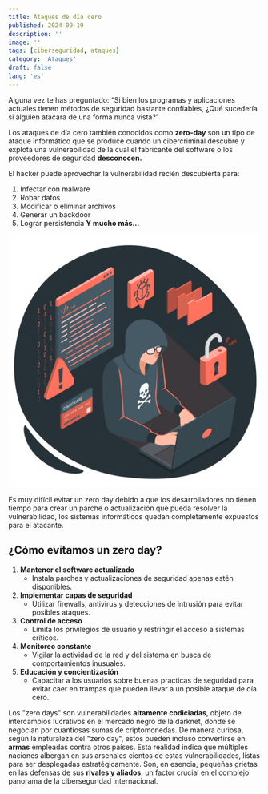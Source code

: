 ```yaml
---
title: Ataques de día cero
published: 2024-09-19
description: ''
image: ''
tags: [ciberseguridad, ataques]
category: 'Ataques'
draft: false 
lang: 'es'
---
```


Alguna vez te has preguntado: “Si bien los programas y aplicaciones actuales tienen métodos de seguridad bastante confiables, ¿Qué sucedería si alguien atacara de una forma nunca vista?”

Los ataques de día cero también conocidos como **zero-day** son un tipo de ataque informático que se produce cuando un cibercriminal descubre y explota una vulnerabilidad de la cual el fabricante del software o los proveedores de seguridad **desconocen.**

El hacker puede aprovechar la vulnerabilidad recién descubierta para:

1. Infectar con malware
2. Robar datos 
3. Modificar o eliminar archivos
4. Generar un backdoor
5. Lograr persistencia
**Y mucho más...** 

![a1](img/Hacker-amico.png)

Es muy difícil evitar un zero day debido a que los desarrolladores no tienen tiempo para crear un parche o actualización que pueda resolver la vulnerabilidad, los sistemas informáticos quedan completamente expuestos para el atacante.

## ¿Cómo evitamos un zero day?

1. **Mantener el software actualizado**
   - Instala parches y actualizaciones de seguridad apenas estén disponibles.
2. **Implementar capas de seguridad**
   - Utilizar firewalls, antivirus y detecciones de intrusión para evitar posibles ataques.
3. **Control de acceso**
   - Limita los privilegios de usuario y restringir el acceso a sistemas críticos.
4. **Monitoreo constante**
   - Vigilar la actividad de la red y del sistema en busca de comportamientos inusuales.
5. **Educación y concientización**
   - Capacitar a los usuarios sobre buenas practicas de seguridad para evitar caer en trampas que pueden llevar a un posible ataque de día cero.

Los "zero days" son vulnerabilidades **altamente codiciadas**, objeto de intercambios lucrativos en el mercado negro de la darknet, donde se negocian por cuantiosas sumas de criptomonedas. 
De manera curiosa, según la naturaleza del "zero day", estos pueden incluso convertirse en **armas** empleadas contra otros países. Esta realidad indica que múltiples naciones albergan en sus arsenales cientos de estas vulnerabilidades, listas para ser desplegadas estratégicamente. Son, en esencia, pequeñas grietas en las defensas de sus **rivales y aliados**, un factor crucial en el complejo panorama de la ciberseguridad internacional.
